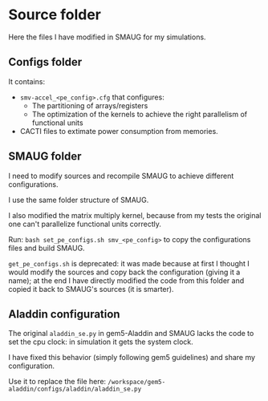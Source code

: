 # Source folder
Here the files I have modified in SMAUG for my simulations.

## Configs folder
It contains:
- `smv-accel_<pe_config>.cfg` that configures: 
  - The partitioning of arrays/registers
  - The optimization of the kernels to achieve the right parallelism of functional units
- CACTI files to extimate power consumption from memories.

## SMAUG folder

I need to modify sources and recompile SMAUG to achieve different configurations.

I use the same folder structure of SMAUG.

I also modified the matrix multiply kernel, because from my tests the original one can't parallelize functional units correctly.

Run: `bash set_pe_configs.sh smv_<pe_config>` to copy the configurations files and build SMAUG.

`get_pe_configs.sh` is deprecated: it was made because at first I thought I would modify the sources and copy back the configuration (giving it a name); at the end I have directly modified the code from this folder and copied it back to SMAUG's sources (it is smarter).

## Aladdin configuration

The original `aladdin_se.py` in gem5-Aladdin and SMAUG lacks the code to set the cpu clock: in simulation it gets the system clock.

I have fixed this behavior (simply following gem5 guidelines) and share my configuration.

Use it to replace the file here: `/workspace/gem5-aladdin/configs/aladdin/aladdin_se.py`
